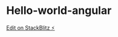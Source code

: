 # Hello-world-angular

[Edit on StackBlitz ⚡️](https://stackblitz.com/edit/stackblitz-starters-rq8bdj)